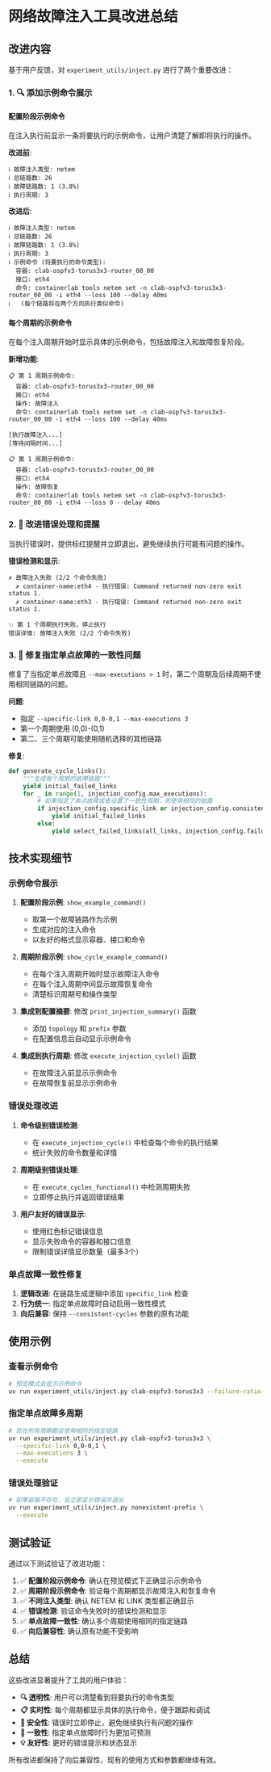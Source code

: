 # 网络故障注入工具改进总结

## 改进内容

基于用户反馈，对 `experiment_utils/inject.py` 进行了两个重要改进：

### 1. 🔍 **添加示例命令展示**

#### 配置阶段示例命令
在注入执行前显示一条将要执行的示例命令，让用户清楚了解即将执行的操作。

**改进前**:
```
ℹ 故障注入类型: netem
ℹ 总链路数: 26
ℹ 故障链路数: 1 (3.8%)
ℹ 执行周期: 3
```

**改进后**:
```
ℹ 故障注入类型: netem
ℹ 总链路数: 26
ℹ 故障链路数: 1 (3.8%)
ℹ 执行周期: 3
ℹ 示例命令 (将要执行的命令类型):
  容器: clab-ospfv3-torus3x3-router_00_00
  接口: eth4
  命令: containerlab tools netem set -n clab-ospfv3-torus3x3-router_00_00 -i eth4 --loss 100 --delay 40ms
ℹ   (每个链路将在两个方向执行类似命令)
```

#### 每个周期的示例命令
在每个注入周期开始时显示具体的示例命令，包括故障注入和故障恢复阶段。

**新增功能**:
```
📋 第 1 周期示例命令:
  容器: clab-ospfv3-torus3x3-router_00_00
  接口: eth4
  操作: 故障注入
  命令: containerlab tools netem set -n clab-ospfv3-torus3x3-router_00_00 -i eth4 --loss 100 --delay 40ms

[执行故障注入...]
[等待间隔时间...]

📋 第 1 周期示例命令:
  容器: clab-ospfv3-torus3x3-router_00_00
  接口: eth4
  操作: 故障恢复
  命令: containerlab tools netem set -n clab-ospfv3-torus3x3-router_00_00 -i eth4 --loss 0 --delay 40ms
```

### 2. 🚨 **改进错误处理和提醒**

当执行错误时，提供标红提醒并立即退出，避免继续执行可能有问题的操作。

**错误检测和显示**:
```
✗ 故障注入失败 (2/2 个命令失败)
  ✗ container-name:eth4 - 执行错误: Command returned non-zero exit status 1.
  ✗ container-name:eth3 - 执行错误: Command returned non-zero exit status 1.

💥 第 1 个周期执行失败，停止执行
错误详情: 故障注入失败 (2/2 个命令失败)
```

### 3. 🎯 **修复指定单点故障的一致性问题**

修复了当指定单点故障且 `--max-executions > 1` 时，第二个周期及后续周期不使用相同链路的问题。

**问题**: 
- 指定 `--specific-link 0,0-0,1 --max-executions 3`
- 第一个周期使用 (0,0)-(0,1)
- 第二、三个周期可能使用随机选择的其他链路

**修复**:
```python
def generate_cycle_links():
    """生成每个周期的故障链路"""
    yield initial_failed_links
    for _ in range(1, injection_config.max_executions):
        # 如果指定了单点故障或者设置了一致性周期，则使用相同的链路
        if injection_config.specific_link or injection_config.consistent_cycles:
            yield initial_failed_links
        else:
            yield select_failed_links(all_links, injection_config.failure_ratio)
```

## 技术实现细节

### 示例命令展示

1. **配置阶段示例**: `show_example_command()`
   - 取第一个故障链路作为示例
   - 生成对应的注入命令
   - 以友好的格式显示容器、接口和命令

2. **周期阶段示例**: `show_cycle_example_command()`
   - 在每个注入周期开始时显示故障注入命令
   - 在每个注入周期中间显示故障恢复命令
   - 清楚标识周期号和操作类型

3. **集成到配置摘要**: 修改 `print_injection_summary()` 函数
   - 添加 `topology` 和 `prefix` 参数
   - 在配置信息后自动显示示例命令

4. **集成到执行周期**: 修改 `execute_injection_cycle()` 函数
   - 在故障注入前显示示例命令
   - 在故障恢复前显示示例命令

### 错误处理改进

1. **命令级别错误检测**:
   - 在 `execute_injection_cycle()` 中检查每个命令的执行结果
   - 统计失败的命令数量和详情

2. **周期级别错误处理**:
   - 在 `execute_cycles_functional()` 中检测周期失败
   - 立即停止执行并返回错误结果

3. **用户友好的错误显示**:
   - 使用红色标记错误信息
   - 显示失败命令的容器和接口信息
   - 限制错误详情显示数量（最多3个）

### 单点故障一致性修复

1. **逻辑改进**: 在链路生成逻辑中添加 `specific_link` 检查
2. **行为统一**: 指定单点故障时自动启用一致性模式
3. **向后兼容**: 保持 `--consistent-cycles` 参数的原有功能

## 使用示例

### 查看示例命令
```bash
# 预览模式会显示示例命令
uv run experiment_utils/inject.py clab-ospfv3-torus3x3 --failure-ratio 0.1
```

### 指定单点故障多周期
```bash
# 现在所有周期都会使用相同的指定链路
uv run experiment_utils/inject.py clab-ospfv3-torus3x3 \
  --specific-link 0,0-0,1 \
  --max-executions 3 \
  --execute
```

### 错误处理验证
```bash
# 如果容器不存在，会立即显示错误并退出
uv run experiment_utils/inject.py nonexistent-prefix \
  --execute
```

## 测试验证

通过以下测试验证了改进功能：

1. ✅ **配置阶段示例命令**: 确认在预览模式下正确显示示例命令
2. ✅ **周期阶段示例命令**: 验证每个周期都显示故障注入和恢复命令
3. ✅ **不同注入类型**: 确认 NETEM 和 LINK 类型都正确显示
4. ✅ **错误检测**: 验证命令失败时的错误检测和显示
5. ✅ **单点故障一致性**: 确认多个周期使用相同的指定链路
6. ✅ **向后兼容性**: 确认原有功能不受影响

## 总结

这些改进显著提升了工具的用户体验：

- **🔍 透明性**: 用户可以清楚看到将要执行的命令类型
- **📋 实时性**: 每个周期都显示具体的执行命令，便于跟踪和调试
- **🚨 安全性**: 错误时立即停止，避免继续执行有问题的操作
- **🎯 一致性**: 指定单点故障时行为更加可预测
- **💡 友好性**: 更好的错误提示和状态显示

所有改进都保持了向后兼容性，现有的使用方式和参数都继续有效。

